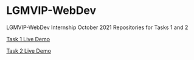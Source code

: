 # LGMVIP-WebDev
LGMVIP-WebDev Internship October 2021 Repositories for Tasks 1 and 2

[Task 1 Live Demo](https://garimabisht-task1.netlify.app)

[Task 2 Live Demo](https://garima-bisht-task2.netlify.app/)